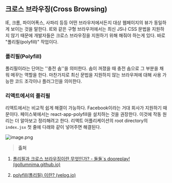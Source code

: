## 크로스 브라우징(Cross Browsing)

IE, 크롬, 파이어폭스, 사파리 등등 어떤 브라우저에서든지 대상 웹페이지의 뷰가 동일하게 보이는 것을 말한다. IE와 같은 구형 브라우저에서는 최신 JS나 CSS 문법을 지원하지 않기 때문에 개발자들은 크로스 브라우징을 지원하기 위해 해줘야 하는게 있다. 바로 "폴리필(polyfill)" 작업이다.



### 폴리필(Polyfill)

폴리필이라는 단어는 ''충전 솜''을 의미한다. 솜이 꺼졌을 때 충전 솜으로 그 부분을 채워 메꾸는 역할을 한다. 마찬가지로 최신 문법을 지원하지 않는 브라우져에 대해 사용 가능한 코드 조각이나 플러그인을 의미한다.



### 리액트에서의 폴리필

리액트에서는 비교적 쉽게 해결이 가능하다. Facebook이라는 거대 회사가 지원하기 때문이다. 페이스북에서는 react-app-polyfill을 설치하는 것을 권장한다. 이것에 작동 원리는 더 알아보고 정리해려고 한다. 리액트 어플리케이션의 root directory의 ``index.jsx`` 첫 줄에 다래와 같이 넣어주면 해결된다.



![image.png](https://images.velog.io/post-images/dooreplay/40ea4cb0-0e79-11ea-867a-d57598fdeb4b/image.png)





> **출처**

1. [폴리필과 크로스 브라우징이란 무엇인가? - 둘둘`s dooreplay! (gollumnima.github.io)](https://gollumnima.github.io/posts/cross_brosing)

2. [polyfill(폴리필) 이란? (velog.io)](https://velog.io/@katanazero86/polyfill폴리필-이란)

